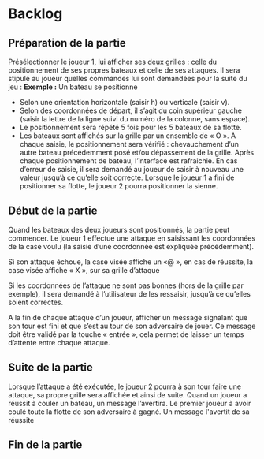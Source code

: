 Backlog
=======

Préparation de la partie
------------------------

Présélectionner le joueur 1, lui afficher ses deux grilles : celle du positionnement de ses propres bateaux et celle de ses attaques.
Il sera stipulé au joueur quelles commandes lui sont demandées pour la suite du jeu : 
**Exemple :**
Un bateau se positionne 
* Selon une orientation horizontale (saisir h) ou verticale (saisir v).
* Selon des coordonnées de départ, il s’agit du coin supérieur gauche (saisir la lettre de la ligne suivi du numéro de la colonne, sans espace).
* Le positionnement sera répété 5 fois pour les 5 bateaux de sa flotte.
* Les bateaux sont affichés sur la grille par un ensemble de « O ».
A chaque saisie, le positionnement sera vérifié : chevauchement d’un autre bateau précédemment posé et/ou dépassement de la grille.
Après chaque positionnement de bateau, l’interface est rafraichie.
En cas d’erreur de saisie, il sera demandé au joueur de saisir à nouveau une valeur jusqu’à ce qu’elle soit correcte.
Lorsque le joueur 1 a fini de positionner sa flotte, le joueur 2 pourra positionner la sienne.

Début de la partie
------------------

Quand les bateaux des deux joueurs sont positionnés, la partie peut commencer.
Le joueur 1 effectue une attaque en saisissant les coordonnées de la case voulu (la saisie d’une coordonnée est expliquée précédemment).

Si son attaque échoue, la case visée affiche un «@ », en cas de réussite, la case visée affiche « X », sur sa grille d’attaque

Si les coordonnées de l’attaque ne sont pas bonnes (hors de la grille par exemple), il sera demandé à l’utilisateur de les ressaisir,  jusqu’à ce qu’elles soient correctes.

A la fin de chaque attaque d’un joueur, afficher un message signalant que son tour est fini et que s’est au tour de son adversaire de jouer. 
Ce message doit être validé par la touche  « entrée », cela permet de laisser un temps d’attente entre chaque attaque.

Suite de la partie
------------------

Lorsque l’attaque a été exécutée,  le joueur 2 pourra à son tour faire une attaque, sa propre grille sera affichée et ainsi de suite.
Quand un joueur a réussit à couler un bateau, un message l’avertira.
Le premier joueur à avoir coulé toute la flotte de son adversaire à gagné.
Un message l'avertit de sa réussite

Fin de la partie
----------------